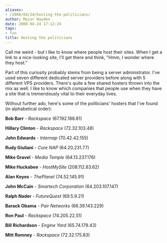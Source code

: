 ```yaml
---
aliases:
- /2008/04/24/hosting-the-politicians/
author: Major Hayden
date: 2008-04-24 17:12:24
tags:
- fun
title: Hosting the politicians
---
```


Call me weird - but I like to know where people host their sites. When I get a link to a nice-looking site, I'll get there and think, "Hmm, I wonder where they host."

Part of this curiosity probably stems from being a server administrator. I've used seven different dedicated server providers before along with 5 different VPS providers. There's quite a few shared hosters thrown into the mix as well. I like to know which companies that people use when they have a site that is tremendously vital to their everyday lives.

Without further ado, here's some of the politicians' hosters that I've found (in alphabetical order):

**Bob Barr** - _Rackspace_ (67.192.188.81)

**Hillary Clinton** - _Rackspace_ (72.32.103.48)

**John Edwards** - _Internap_ (70.42.42.155)

**Rudy Giuliani** - _Core NAP_ (64.20.231.77)

**Mike Gravel** - _Media Temple_ (64.13.237.176)

**Mike Huckabee** - _HostMySite_ (208.112.83.62)

**Alan Keyes** - _ThePlanet_ (74.52.145.91)

**John McCain** - _Smartech Corporation_ (64.203.107.147)

**Ralph Nader** - _FutureQuest_ (69.5.9.21)

**Barack Obama** - _Pair Networks_ (66.39.143.229)

**Ron Paul** - _Rackspace_ (74.205.22.51)

**Bill Richardson** - _Engine Yard_ (65.74.179.43)

**Mitt Romney** - _Rackspace_ (72.32.175.83)